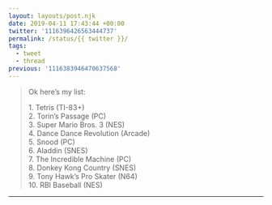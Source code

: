 ```yaml
---
layout: layouts/post.njk
date: 2019-04-11 17:43:44 +00:00
twitter: '1116396426563444737'
permalink: /status/{{ twitter }}/
tags: 
  - tweet
  - thread
previous: '1116383946470637568'
---
```


> Ok here’s my list:
> 
> 1\. Tetris (TI-83+)  
> 2\. Torin’s Passage (PC)  
> 3\. Super Mario Bros. 3 (NES)  
> 4\. Dance Dance Revolution (Arcade)  
> 5\. Snood (PC)  
> 6\. Aladdin (SNES)  
> 7\. The Incredible Machine (PC)  
> 8\. Donkey Kong Country (SNES)  
> 9\. Tony Hawk’s Pro Skater (N64)  
> 10\. RBI Baseball (NES)

---
